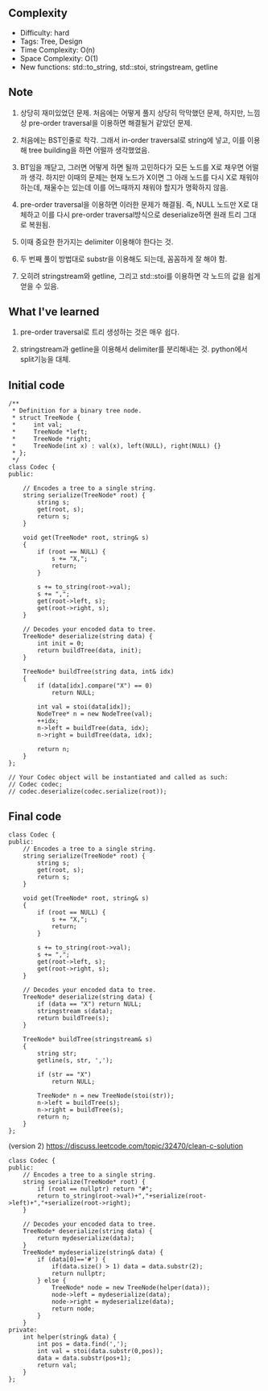## Complexity
* Difficulty: hard
* Tags: Tree, Design
* Time Complexity: O(n)
* Space Complexity: O(1)
* New functions: std::to_string, std::stoi, stringstream, getline

## Note
1. 상당히 재미있었던 문제. 처음에는 어떻게 풀지 상당히 막막했던 문제, 하지만, 느낌상 pre-order traversal을 이용하면 해결될거 같았던 문제.

2. 처음에는 BST인줄로 착각. 그래서 in-order traversal로 string에 넣고, 이를 이용해 tree building을 하면 어떨까 생각했었음.

3. BT임을 깨닫고, 그러면 어떻게 하면 될까 고민하다가 모든 노드를 X로 채우면 어떨까 생각. 하지만 이때의 문제는 현재 노드가 X이면 그 아래 노드를 다시 X로 채워야 하는데, 채울수는 있는데 이를 어느때까지 채워야 할지가 명확하지 않음.

4. pre-order traversal을 이용하면 이러한 문제가 해결됨. 즉, NULL 노드만 X로 대체하고 이를 다시 pre-order traversal방식으로 deserialize하면 원래 트리 그대로 복원됨.

5. 이때 중요한 한가지는 delimiter 이용해야 한다는 것.

5. 두 번째 풀이 방법대로 substr을 이용해도 되는데, 꼼꼼하게 잘 해야 함.

6. 오히려 stringstream와 getline, 그리고 std::stoi를 이용하면 각 노드의 값을 쉽게 얻을 수 있음.

## What I've learned
1. pre-order traversal로 트리 생성하는 것은 매우 쉽다.

2. stringstream과 getline을 이용해서 delimiter를 분리해내는 것. python에서 split기능을 대체.

## Initial code
```
/**
 * Definition for a binary tree node.
 * struct TreeNode {
 *     int val;
 *     TreeNode *left;
 *     TreeNode *right;
 *     TreeNode(int x) : val(x), left(NULL), right(NULL) {}
 * };
 */
class Codec {
public:

    // Encodes a tree to a single string.
    string serialize(TreeNode* root) {
        string s;
        get(root, s);
        return s;
    }

    void get(TreeNode* root, string& s)
    {
        if (root == NULL) {
            s += "X,";
            return;
        }

        s += to_string(root->val);
        s += ",";
        get(root->left, s);        
        get(root->right, s);            
    }

    // Decodes your encoded data to tree.
    TreeNode* deserialize(string data) {
        int init = 0;
        return buildTree(data, init);
    }

    TreeNode* buildTree(string data, int& idx)
    {
        if (data[idx].compare("X") == 0)
            return NULL;

        int val = stoi(data[idx]);
        NodeTree* n = new NodeTree(val);
        ++idx;
        n->left = buildTree(data, idx);
        n->right = buildTree(data, idx);

        return n;        
    }
};

// Your Codec object will be instantiated and called as such:
// Codec codec;
// codec.deserialize(codec.serialize(root));
```

## Final code
```
class Codec {
public:
    // Encodes a tree to a single string.
    string serialize(TreeNode* root) {
        string s;
        get(root, s);
        return s;
    }

    void get(TreeNode* root, string& s)
    {
        if (root == NULL) {
            s += "X,";
            return;
        }

        s += to_string(root->val);
        s += ",";
        get(root->left, s);
        get(root->right, s);            
    }

    // Decodes your encoded data to tree.
    TreeNode* deserialize(string data) {
        if (data == "X") return NULL;
        stringstream s(data);        
        return buildTree(s);
    }

    TreeNode* buildTree(stringstream& s)
    {
        string str;
        getline(s, str, ',');

        if (str == "X")
            return NULL;

        TreeNode* n = new TreeNode(stoi(str));
        n->left = buildTree(s);
        n->right = buildTree(s);        
        return n;        
    }
};
```
(version 2)
https://discuss.leetcode.com/topic/32470/clean-c-solution
```
class Codec {
public:
    // Encodes a tree to a single string.
    string serialize(TreeNode* root) {
        if (root == nullptr) return "#";
        return to_string(root->val)+","+serialize(root->left)+","+serialize(root->right);
    }

    // Decodes your encoded data to tree.
    TreeNode* deserialize(string data) {
        return mydeserialize(data);
    }
    TreeNode* mydeserialize(string& data) {
        if (data[0]=='#') {
            if(data.size() > 1) data = data.substr(2);
            return nullptr;
        } else {
            TreeNode* node = new TreeNode(helper(data));
            node->left = mydeserialize(data);
            node->right = mydeserialize(data);
            return node;
        }
    }
private:
    int helper(string& data) {
        int pos = data.find(',');
        int val = stoi(data.substr(0,pos));
        data = data.substr(pos+1);
        return val;
    }
};
```
